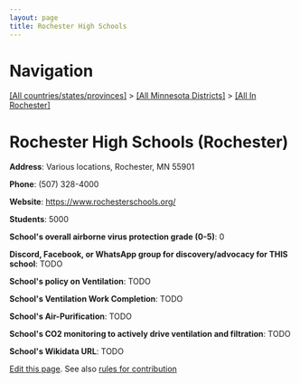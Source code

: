 ```yaml
---
layout: page
title: Rochester High Schools
---
```

# Navigation

[[All countries/states/provinces]](../../..) > [[All Minnesota Districts]](../..) > [[All In Rochester]](..)

# Rochester High Schools (Rochester)

**Address**: Various locations, Rochester, MN 55901

**Phone**: (507) 328-4000

**Website**: <https://www.rochesterschools.org/>

**Students**: 5000

**School's overall airborne virus protection grade (0-5)**: 0

**Discord, Facebook, or WhatsApp group for discovery/advocacy for THIS school**: TODO

**School's policy on Ventilation**: TODO

**School's Ventilation Work Completion**: TODO

**School's Air-Purification**: TODO

**School's CO2 monitoring to actively drive ventilation and filtration**: TODO

**School's Wikidata URL**: TODO


[Edit this page](https://github.com/ventilate-schools/MN/edit/main/./Rochester/Rochester_High_Schools.md). See also [rules for contribution](../../../contribution-rules/)